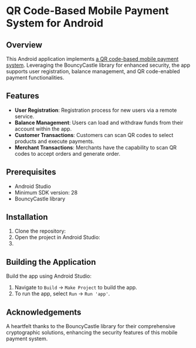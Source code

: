 # QR Code-Based Mobile Payment System for Android

## Overview
This Android application implements [a QR code-based mobile payment system](https://ieeexplore.ieee.org/document/7311922). Leveraging the BouncyCastle library for enhanced security, the app supports user registration, balance management, and QR code-enabled payment functionalities.

## Features
- **User Registration**: Registration process for new users via a remote service.
- **Balance Management**: Users can load and withdraw funds from their account within the app.
- **Customer Transactions**: Customers can scan QR codes to select products and execute payments.
- **Merchant Transactions**: Merchants have the capability to scan QR codes to accept orders and generate order.

## Prerequisites
- Android Studio
- Minimum SDK version: 28
- BouncyCastle library

## Installation
1. Clone the repository:
2. Open the project in Android Studio:
3. 
## Building the Application
Build the app using Android Studio:
1. Navigate to `Build` -> `Make Project` to build the app.
2. To run the app, select `Run` -> `Run 'app'`.

## Acknowledgements
A heartfelt thanks to the BouncyCastle library for their comprehensive cryptographic solutions, enhancing the security features of this mobile payment system.
